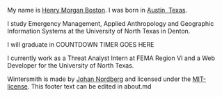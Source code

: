 My name is [Henry Morgan Boston][1]. I was born in [Austin, Texas][2].

I study Emergency Management, Applied Anthropology and Geographic Information Systems at the University of North Texas in Denton.

I will graduate in COUNTDOWN TIMER GOES HERE

I currently work as a Threat Analyst Intern at FEMA Region VI and a Web Developer for the University of North Texas.

Wintersmith is made by [Johan Nordberg][1] and licensed under the [MIT-license][2].
This footer text can be edited in about.md

[1]: http://henryboston.net
[2]: http://google.com

